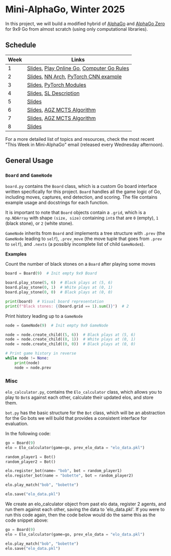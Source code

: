 # Mini-AlphaGo, Winter 2025

In this project, we will build a modified hybrid of [AlphaGo](https://www.nature.com/articles/nature16961) and [AlphaGo Zero](https://www.nature.com/articles/nature24270) for 9x9 Go from almost scratch (using only computational libraries).

## Schedule

| **Week** | **Links** |
| --- | --- |
| 1 | [Slides](https://docs.google.com/presentation/d/1-xUB_iLC-hbhHI7JJtxdNb0yJfJjoJYizdwDDreBi8k/edit?usp=sharing), [Play Online Go](https://online-go.com/), [Computer Go Rules](https://tromp.github.io/go.html)
| 2 | [Slides](https://docs.google.com/presentation/d/1Tl5gFVL9Pp-qJr6oYB78062bHCQMhRM6sasR86lCWHc/edit?usp=sharing), [NN Arch](https://discovery.ucl.ac.uk/id/eprint/10045895/1/agz_unformatted_nature.pdf#page=27), [PyTorch CNN example](https://pytorch.org/tutorials/beginner/blitz/cifar10_tutorial.html) |
| 3 | [Slides](https://docs.google.com/presentation/d/1yF0llAtNVfPCPmMXlIslRqWAPUI-A_-ez7vHlBAoXFc/edit?usp=sharing), [PyTorch Modules](https://pytorch.org/docs/stable/notes/modules.html#modules-as-building-blocks) |
| 4 | [Slides](https://docs.google.com/presentation/d/1kch18ub-a1Mqck-qaXYb6X_Oq3d1L4-R20YT2aCWkdE/edit?usp=sharing), [SL Description](https://discovery.ucl.ac.uk/id/eprint/10045895/1/agz_unformatted_nature.pdf#page=25) |
| 5 | [Slides](https://docs.google.com/presentation/d/1LEbv5XmeUX-hytKAuPFUy0yyKeiUiF1bOkyMBQJuSTI/edit?usp=sharing) |
| 6 | [Slides](https://docs.google.com/presentation/d/1TNW__iBweAtqnh088tEdCIuehKC8lB6dVtbhaNIpi_8/edit?usp=sharing), [AGZ MCTS Algorithm](https://discovery.ucl.ac.uk/id/eprint/10045895/1/agz_unformatted_nature.pdf#page=25) |
| 7 | [Slides](https://docs.google.com/presentation/d/1wIUXCe9MaicW_u0sWpuu7ez-zFpV4AijGfOX_aeQJbA/edit?usp=sharing), [AGZ MCTS Algorithm](https://discovery.ucl.ac.uk/id/eprint/10045895/1/agz_unformatted_nature.pdf#page=25) |
| 8 | [Slides](https://docs.google.com/presentation/d/1BjuzCKrI5Vfv_F5P5DK3Sx71WJa6JHJf2YE8hAVNCw0/edit?usp=sharing) |

For a more detailed list of topics and resources, check the most recent "This Week in Mini-AlphaGo" email (released every Wednesday afternoon).

## General Usage

### `Board` and `GameNode`

`board.py` contains the `Board` class, which is a custom Go board interface written specifically for this project. `Board` handles all the game logic of Go, including moves, captures, end detection, and scoring. The file contains example usage and docstrings for each function.

It is important to note that `Board` objects contain a `.grid`, which is a `np.NDArray` with shape `(size, size)` containing `int`s that are `0` (empty), `1` (black stone), or `2` (white stone).

`GameNode` inherits from `Board` and implements a tree structure with `.prev` (the `GameNode` leading to `self`), `.prev_move` (the move tuple that goes from `.prev` to `self`), and `.nexts` (a possibly incomplete list of child `GameNode`s).

**Examples**

Count the number of black stones on a `Board` after playing some moves
```py
board = Board(9)  # Init empty 9x9 Board

board.play_stone(5, 6)  # Black plays at (5, 6)
board.play_stone(0, 1)  # White plays at (0, 1)
board.play_stone(0, 0)  # Black plays at (0, 0)

print(board)  # Visual board representation
print(f"Black stones: {(board.grid == 1).sum()}")  # 2
```

Print history leading up to a `GameNode`
```py
node = GameNode(9)  # Init empty 9x9 GameNode

node = node.create_child((5, 6))  # Black plays at (5, 6)
node = node.create_child((0, 1))  # White plays at (0, 1)
node = node.create_child((0, 0))  # Black plays at (0, 0)

# Print game history in reverse
while node != None:
    print(node)
    node = node.prev
```

### Misc

`elo_calculator.py`, contains the `Elo_calculator` class, which allows you to play to `Bot`s against each other, calculate their updated elos, and store them.

`bot.py` has the basic structure for the `Bot` class, which will be an abstraction for the Go bots we will build that provides a consistent interface for evaluation.

In the following code:
```python
go = Board(9)
elo = Elo_calculator(game=go, prev_elo_data = "elo_data.pkl")

random_player1 = Bot()
random_player2 = Bot()

elo.register_bot(name= "bob", bot = random_player1)
elo.register_bot(name = "bobette", bot = random_player2)

elo.play_match("bob", "bobette")

elo.save("elo_data.pkl")
```
We create an elo_calculator object from past elo data, register 2 agents, and run them against each other, saving the data to 'elo_data.pkl'. If you were to run this code again, then the code below would do the same this as the code snippet above:
```python
go = Board(9)
elo = Elo_calculator(game=go, prev_elo_data = "elo_data.pkl")

elo.play_match("bob", "bobette")
elo.save("elo_data.pkl")
```
